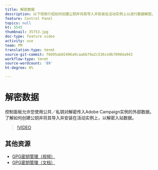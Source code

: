 ```yaml
---
title: 解密数据
description: 以下视频介绍如何创建公钥并将其导入并安装在活动实例上以进行数据解密。
feature: Control Panel
topics: null
kt: 5545
thumbnail: 35753.jpg
doc-type: feature video
activity: use
team: PM
translation-type: tm+mt
source-git-commit: f0d95ab02496a9caa6b79a2c536ce9b7090da943
workflow-type: tm+mt
source-wordcount: '89'
ht-degree: 0%

---
```



# 解密数据

控制面板允许您使用公共／私钥对解密传入Adobe Campaign实例的外部数据。
了解如何创建公钥并将其导入并安装在活动实例上，以解密入站数据。

>[!VIDEO](https://video.tv.adobe.com/v/35753?quality=12)

## 其他资源

* [GPG密钥管理（视频）](./gpg-key-management-overview.md)
* [GPG密钥管理（文档）](https://docs.adobe.com/content/help/en/control-panel/using/instances-settings/gpg-keys-management.html)
